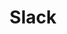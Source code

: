 ---
layout: redirect
title: Slack
permalink: /slack/
redirect_to: https://hackforla-slack.herokuapp.com/
---